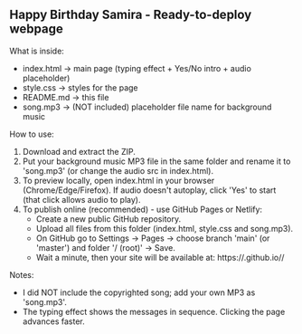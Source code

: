 Happy Birthday Samira - Ready-to-deploy webpage
---------------------------------------------

What is inside:
- index.html    -> main page (typing effect + Yes/No intro + audio placeholder)
- style.css     -> styles for the page
- README.md     -> this file
- song.mp3      -> (NOT included) placeholder file name for background music

How to use:
1. Download and extract the ZIP.
2. Put your background music MP3 file in the same folder and rename it to 'song.mp3' (or change the audio src in index.html).
3. To preview locally, open index.html in your browser (Chrome/Edge/Firefox). If audio doesn't autoplay, click 'Yes' to start (that click allows audio to play).
4. To publish online (recommended) - use GitHub Pages or Netlify:
   - Create a new public GitHub repository.
   - Upload all files from this folder (index.html, style.css and song.mp3).
   - On GitHub go to Settings → Pages → choose branch 'main' (or 'master') and folder '/ (root)' → Save.
   - Wait a minute, then your site will be available at:
     https://<your-username>.github.io/<repo-name>/

Notes:
- I did NOT include the copyrighted song; add your own MP3 as 'song.mp3'.
- The typing effect shows the messages in sequence. Clicking the page advances faster.
